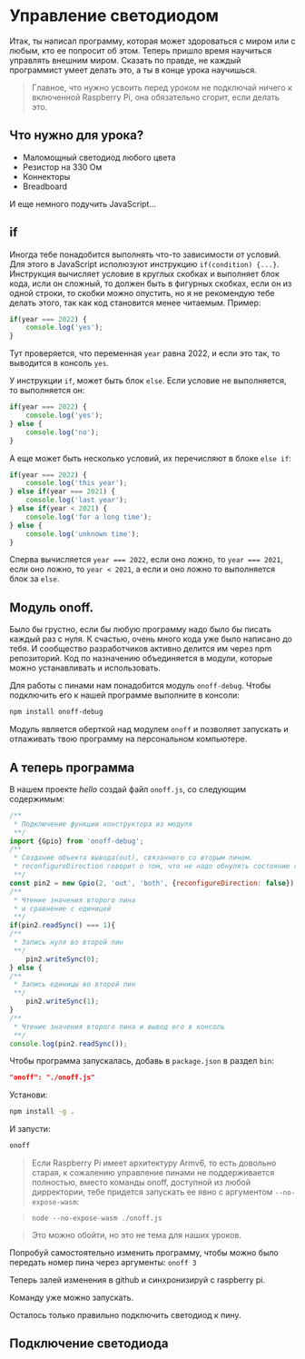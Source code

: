 # Управление светодиодом

Итак, ты написал программу, которая может здороваться с миром или с любым, кто ее попросит об этом. Теперь пришло время научиться управлять внешним миром. Сказать по правде, не каждый программист умеет делать это, а ты в конце урока научишься.

> Главное, что нужно усвоить перед уроком не подключай ничего к включенной Raspberry Pi, она обязательно сгорит, если делать это.

## Что нужно для урока?

* Маломощный светодиод любого цвета
* Резистор на 330 Ом
* Коннекторы
* Breadboard

И еще немного подучить JavaScript...

## if

Иногда тебе понадобится выполнять что-то зависимости от условий. Для этого в JavaScript исполюзуют инструкцию ```if(condition) {...}```. Инструкция вычисляет условие в круглых скобках и выполняет блок кода, исли он сложный, то должен быть в фигурных скобках, если он из одной строки, то скобки можно опустить, но я не рекомендую тебе делать этого, так как код становится менее читаемым. Пример:

```js
if(year === 2022) {
    console.log('yes');
}
```

Тут проверяется, что переменная ```year``` равна 2022, и если это так, то выводится в консоль ```yes```.

У инструкции ```if```, может быть блок ```else```. Если условие не выполняется, то выполняется он:

```js
if(year === 2022) {
    console.log('yes');
} else {
    console.log('no');
}
```

А еще может быть несколько условий, их перечисляют в блоке ```else if```:

```js
if(year === 2022) {
    console.log('this year');
} else if(year === 2021) {
    console.log('last year');
} else if(year < 2021) {
    console.log('for a long time');
} else {
    console.log('unknown time');
}
```
Сперва вычисляется ```year === 2022```, если оно ложно, то ```year === 2021```, если оно ложно, то ```year < 2021```,
а если и оно ложно то выполняется блок за ```else```.

## Модуль onoff.

Было бы грустно, если бы любую программу надо было бы писать каждый раз с нуля. К счастью, очень много кода уже было написано до тебя. И сообщество разработчиков активно делится им через npm репозиторий. Код по назначению объединяется в модули, которые можно устанавливать и использовать.

Для работы с пинами нам понадобится модуль ```onoff-debug```. Чтобы подключить его к нашей программе выполните в консоли:

```sh
npm install onoff-debug
```

Модуль является оберткой над модулем ```onoff``` и позволяет запускать и отлаживать твою программу на персональном компьютере.

## А теперь программа

В нашем проекте *hello* создай файл ```onoff.js```, со следующим содержимым:

```js
/**
 * Подключение функции конструктора из модуля
 **/
import {Gpio} from 'onoff-debug';
/**
 * Создание объекта вывода(out), связанного со вторым пином.
 * reconfigureDirection говорит о том, что не надо обнулять состояние raspberry pi
 **/
const pin2 = new Gpio(2, 'out', 'both', {reconfigureDirection: false});
/**
 * Чтение значения второго пина
 * и сравнение с единицей
 **/
if(pin2.readSync() === 1){
/**
 * Запись нуля во второй пин
 **/
    pin2.writeSync(0);
} else {
/**
 * Запись единицы во второй пин
 **/
    pin2.writeSync(1);
}
/**
 * Чтение значения второго пина и вывод его в консоль
 **/
console.log(pin2.readSync());
```

Чтобы программа запускалась, добавь в ```package.json``` в раздел ```bin```:

```json
"onoff": "./onoff.js"
```

Установи:

```sh
npm install -g . 
```

И запусти:

```sh
onoff
```

> Если Raspberry Pi имеет архитектуру Armv6, то есть довольно старая, к сожалению управление пинами не поддерживается полностью, вместо команды onoff, доступной из любой дирректории, тебе придется запускать ее явно с аргументом ```--no-expose-wasm```:

> ```node --no-expose-wasm ./onoff.js```

> Это можно обойти, но это не тема для наших уроков.

Попробуй самостоятельно изменить программу, чтобы можно было передать номер пина через аргументы: ```onoff 3```

Теперь залей изменения в github и синхронизируй с raspberry pi.

Команду уже можно запускать.

Осталось только правильно подключить светодиод к пину.

## Подключение светодиода